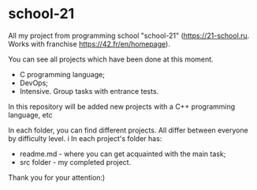 # school-21

All my project from programming school "school-21" (https://21-school.ru. Works with franchise https://42.fr/en/homepage).

You can see all projects which have been done at this moment.

- C programming language;
- DevOps;
- Intensive. Group tasks with entrance tests.

In this repository will be added new projects with a C++ programming language, etc

In each folder, you can find different projects. All differ between everyone by difficulty level.
i
In each project's folder has:
- readme.md - where you can get acquainted with the main task;
- src folder - my completed project.

Thank you for your attention:)
